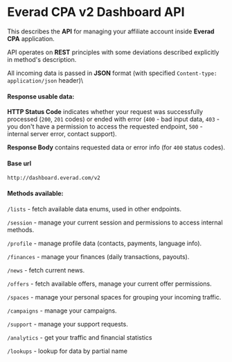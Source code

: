 # Everad CPA v2 Dashboard API

This describes the **API** for managing your affiliate account inside **Everad CPA** application.

API operates on **REST** principles with some deviations described explicitly in method's description.

All incoming data is passed in **JSON** format \(with specified `Content-type: application/json` header)\

#### Response usable data:

**HTTP Status Code** indicates whether your request was successfully processed \(`200`, `201` codes\) or ended with error \(`400` - bad input data, `403` - you don't have a permission to access the requested endpoint, `500` - internal server error, contact support\).

**Response Body** contains requested data or error info \(for `400` status codes\).

#### Base url

`http://dashboard.everad.com/v2`

#### Methods available:

`/lists` - fetch available data enums, used in other endpoints.

`/session` - manage your current session and permissions to access internal methods.

`/profile` - manage profile data \(contacts, payments, language info\).

`/finances` - manage your finances (daily transactions, payouts).

`/news` - fetch current news.

`/offers` - fetch available offers, manage your current offer permissions.

`/spaces` - manage your personal spaces for grouping your incoming traffic.

`/campaigns` - manage your campaigns.

`/support` - manage your support requests.

`/analytics` - get your traffic and financial statistics

`/lookups` - lookup for data by partial name

